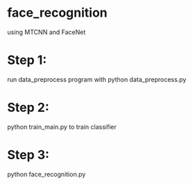 # face_recognition
using  MTCNN and FaceNet


# Step 1:
run data_preprocess program with python data_preprocess.py
# Step 2:
python train_main.py to train classifier
# Step 3:
python face_recognition.py
